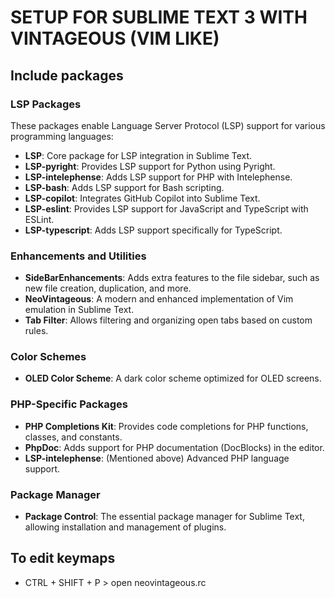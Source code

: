 # SETUP FOR SUBLIME TEXT 3 WITH VINTAGEOUS (VIM LIKE)

## Include packages


### **LSP Packages**
These packages enable Language Server Protocol (LSP) support for various programming languages:
- **LSP**: Core package for LSP integration in Sublime Text.
- **LSP-pyright**: Provides LSP support for Python using Pyright.
- **LSP-intelephense**: Adds LSP support for PHP with Intelephense.
- **LSP-bash**: Adds LSP support for Bash scripting.
- **LSP-copilot**: Integrates GitHub Copilot into Sublime Text.
- **LSP-eslint**: Provides LSP support for JavaScript and TypeScript with ESLint.
- **LSP-typescript**: Adds LSP support specifically for TypeScript.

### **Enhancements and Utilities**
- **SideBarEnhancements**: Adds extra features to the file sidebar, such as new file creation, duplication, and more.
- **NeoVintageous**: A modern and enhanced implementation of Vim emulation in Sublime Text.
- **Tab Filter**: Allows filtering and organizing open tabs based on custom rules.

### **Color Schemes**
- **OLED Color Scheme**: A dark color scheme optimized for OLED screens.

### **PHP-Specific Packages**
- **PHP Completions Kit**: Provides code completions for PHP functions, classes, and constants.
- **PhpDoc**: Adds support for PHP documentation (DocBlocks) in the editor.
- **LSP-intelephense**: (Mentioned above) Advanced PHP language support.

### **Package Manager**
- **Package Control**: The essential package manager for Sublime Text, allowing installation and management of plugins.

## To edit keymaps

- CTRL + SHIFT + P > open neovintageous.rc